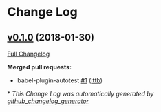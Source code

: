 # Change Log

## [v0.1.0](https://github.com/lttb/babel-plugin-autotest/tree/v0.1.0) (2018-01-30)

[Full Changelog](https://github.com/lttb/babel-plugin-autotest/compare/99af820c758538d1c1d90363bfae8f07e212cb23...v0.1.0)

**Merged pull requests:**

- babel-plugin-autotest [\#1](https://github.com/lttb/babel-plugin-autotest/pull/1) ([lttb](https://github.com/lttb))



\* *This Change Log was automatically generated by [github_changelog_generator](https://github.com/skywinder/Github-Changelog-Generator)*
